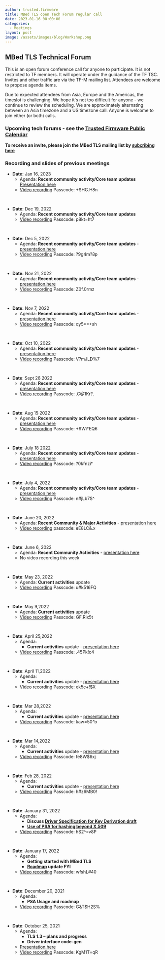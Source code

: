 ```yaml
---
author: trusted.firmware
title: MBed TLS open Tech Forum regular call
date: 2023-01-16 08:00:00
categories:
  - Meetings
layout: post
image: /assets/images/blog/Workshop.png
---
```

## MBed TLS Technical Forum

This is an open forum conference call for anyone to participate. It is not restricted to TF members. It will operate under the guidance of the TF TSC. Invites and other traffic are via the TF-M mailing list. Attendees are welcome to propose agenda items.

Due to expected attendees from Asia, Europe and the Americas, the timeslot is challenging. We hope it's not too difficult for anyone - we continue to review the scheduling. We are approximately alternating between an Asia timezone and a US timezone call. Anyone is welcome to join either (or both) calls.

### Upcoming tech forums - see the [Trusted Firmware Public Calendar](https://www.trustedfirmware.org/meetings/)
  **To receive an invite, please join the MBed TLS mailing list by [subcribing here](https://lists.trustedfirmware.org/mailman3/lists/mbed-tls.lists.trustedfirmware.org/)**

### Recording and slides of previous meetings
* **Date:** Jan 16, 2023
  * Agenda:  **Recent community activity/Core team updates** [Presentation here](/docs/Mbed-TLS-TechForum2023-01-16.pdf)
  * [Video recording](https://linaro-org.zoom.us/rec/share/G7qv8ucWT3sIvEzh6v1ApvmchwR0-ECYSumLiqRXCjD2Q_Nft-VW7yALAQEiqvdd.H5FGSq2XUfQKPAVR) Passcode: +$HG.H8n
<br/>

* **Date:** Dec 19, 2022
  * Agenda:  **Recent community activity/Core team updates**
  * [Video recording](https://linaro-org.zoom.us/rec/share/0akK2hrVyRKqqQgXN1kZ8TeaHqJTttOa3ubps-PO71d8gzN1pS6rAnrE4DMDTe_c.V6nER-_0EQVCghp2) Passcode: p8kt=ht7
<br/>

* **Date:** Dec 5, 2022
  * Agenda: **Recent community activity/Core team updates** - [presentation here](/docs/MbedTLSTechForum2022-12-05.pdf)
  * [Video recording](https://linaro-org.zoom.us/rec/share/o00fXNbXkO9rRsQNeedy2e1sgg_KQW0Ff__gBxtt_1g2TqkoZaqWnxAY1Inf3jNu.CPAHT5eww2E2VAcw) Passcode: ?9g4m?8p
<br/>

* **Date:** Nov 21, 2022
  * Agenda: **Recent community activity/Core team updates** - [presentation here](/docs/MbedTLSTechForum2022-11-21.pdf)
  * [Video recording](https://linaro-org.zoom.us/rec/share/tMeRu43bV9anLjVNPP-05rL_WeqK-4fTp3zV4bQe99a0L0EDLOkpnt4_DetUVXNh.U3ZujwG8ZictFf9_) Passcode: Z0f.0rmz
<br/>

* **Date:** Nov 7, 2022
  * Agenda: **Recent community activity/Core team updates** - [presentation here](/docs/Mbed_TLS_TechForum2022-11-07.pdf)
  * [Video recording](https://linaro-org.zoom.us/rec/share/LWagvFeXVsj3crdvGQQFRn_EFWFqoc2B17tqy-v1eaVpJLtLWiH7-N5aM9sWEVoR.6wx1t4sSI-N3e5hf) Passcode: qy5*=+sh
<br/>

* **Date:** Oct 10, 2022
  * Agenda: **Recent community activity/Core team updates** - [presentation here](/docs/Mbed-TLS-TechForum2022-09-26.pdf)
  * [Video recording](https://linaro-org.zoom.us/rec/share/VBIqQAHXjVJ_X0f3UapoNS8CjhapOV9pNkK-Y7qDEuQTS9-RMufKzSIVGvxo2Sk.65OFeT8Uwn7I4JAH) Passcode: V?mJLD%7
<br/>

* **Date**: Sept 26 2022
  * Agenda: **Recent community activity/Core team updates** - [presentation here](/docs/MbedTLS-TechForum_2022-09-26.pdf)
  * [Video recording](https://linaro-org.zoom.us/rec/share/Qx_htXQaEbOVcMubJPoCSTk4UxXYgetu6Vr3YnNs7hUqR8-C_oCinhTYsDX8bFqU.OTu-UlRkpP5rbgrQ) Passcode: .C@1Kr?.
<br/>

* **Date**: Aug 15 2022
  * Agenda: **Recent community activity/Core team updates** - [presentation here](/docs/MbedTLS-TechForum2022-08-15.pdf)
  * [Video recording](https://linaro-org.zoom.us/rec/share/pYxFZj3xxWi8OkmCezf3aKzYsM4sXP9gZr3ATcJRgI4oOLpqEZ-O_T1c9MYMvewn.aQnFuXqwJG7gPCz5) Passcode: +9Wi*EQ6
<br/>

* **Date**: July 18 2022
  * Agenda: **Recent community activity/Core team updates** - [presentation here](/docs/MbedTLS_TechForum2022-07-18.pdf)
  * [Video recording](https://linaro-org.zoom.us/rec/share/S3tAnX72gztBcbG5UB6Jw0GF1kVELRZw96ZsKIEJ1067V2Ie3SwBfdyN5UWH-1xb.VYE_S1XPjleUjrUa) Passcode: ?0kfnzi*
<br/>

* **Date**: July 4, 2022
  * Agenda: **Recent community activity/Core team updates** - [presentation here](/docs/Mbed-TLS-TechForum2022-07-04.pdf)
  * [Video recording](https://linaro-org.zoom.us/rec/share/vR288QH_PXeYd8BIAc3cRsncUdAS9vyrmPVnyjik4w2UwZxnmymt7Ns5zJvmwhSV.zdgoIc73ByMGlVkN) Passcode: n#jLb7S^
<br/>

* **Date**: June 20, 2022
  * Agenda: **Recent Community & Major Activities** - [presentation here](/docs/Mbed_TLS_TechForum_2022-06-20.pdf)
  * [Video recording](https://linaro-org.zoom.us/rec/share/nKNRD72GV87r8COmlscs70sr6WVswUnWuLWmBqvIVQsrVHoMNwx9xEbBXJbGYTj6.QU2lyKJ_yLN34j_0) passcode: eE8LC&.x
<br/>

* **Date**: June 6, 2022
  * Agenda: **Recent Community Activities** - [presentation here](/docs/Mbed_TLS_TechForum_2022-06-06.pdf)
  * No video recording this week
<br/>

* **Date**: May 23, 2022
  * Agenda: **Current activities** update
  * [Video recording](https://linaro-org.zoom.us/rec/share/jZEvMUk2lFMaWFuipw14E7F0bDiPqm3cc4J7t8EMTIY93dFH0VTYcjsz1FZvWno5.xtIH3plWKyuNCkeq) Passcode: u#k516FQ
<br/>

* **Date**: May 9,2022
  * Agenda: **Current activities** update
  * [Video recording](https://linaro-org.zoom.us/rec/share/hAOm2SBTM-PJSdCaR4iFfW9me1oG-Nv-mJN9CcmH5LB0_Vl6-hHB0TyHpXJVZnUP.5Uzks0vacf1Co_Ok) Passcode: GF.Rix5t
<br/>

* **Date**: April 25,2022
  * Agenda:
    * **Current activities** update - [presentation here](/docs/Mbed_TLS_TechForum2022-04-25.pdf)
  * [Video recording](https://linaro-org.zoom.us/rec/share/oQY2Wmg39XG-vIRi1tLH3rTqT6OQNGpxFJ6Y5sPHOpYtXl6ww6pzNWAMYB5JNdaz.McdCZkSJkRIRMB0f) Passcode: .45Pk!c4
<br/>

* **Date**: April 11,2022
  * Agenda:
    * **Current activities** update - [presentation here](/docs/Mbed_TLS_TechForum2022-04-11.pdf)
  * [Video recording](https://linaro-org.zoom.us/rec/share/-1wCy_p85oKBYL1ByLHsw0KizYPEOhewjqTmZFc9rhYnxPb4idtpYebrzNTQCEqj.x9MsbVfMyWUO8x33) Passcode: ek5c+!$X
<br/>

* **Date**: Mar 28,2022
  * Agenda:
    * **Current activities** update - [presentation here](/docs/Mbed-TLS-TechForum_2022-03-28.pdf)
  * [Video recording](https://linaro-org.zoom.us/rec/share/ya94QIxFEKOcGvx0QS-B0rp4wpFCnj9RwDs9_A0DGUWKHRhVyrVg9f0qsqXZWFDn.GRjE2IRBQYDY4HKn) Passcode: kaw=50^b
<br/>

* **Date**: Mar 14,2022
  * Agenda:
    * **Current activities** update - [presentation here](/docs/Mbed-TLS-TechForum2022-03-14.pdf)
  * [Video recording](https://linaro-org.zoom.us/rec/share/gplpclIn99VtWMBLb5o7l9ChPgs80Ov4UF3QILX0SPTc_ckFGALr6D4NZFoHPgX2.c96A7LwH9bIjVVvq) Passcode: fe8W$6xj  
<br/>

* **Date**: Feb 28, 2022
  * Agenda: 
    * **Current activities** update - [presentation here](/docs/Mbed-TLS-TechForum-2022-02-28.pdf)  
  * [Video recording](https://linaro-org.zoom.us/rec/share/IGGHiWgBMrMZM2HX8gYgI53BrcPde7pUX1nS6grOXH2u7fCuTZ4kgT2td3r1Q8qM.7FpyjUY5J8fydaht) Passcode: h#z6MB0!
<br/>

* **Date**: January 31, 2022
  * Agenda:
     * **Discuss [Driver Specification for Key Derivation draft](https://github.com/ARMmbed/mbedtls/pull/5451)**
     * **[Use of PSA for hashing beyond X.509](https://github.com/ARMmbed/mbedtls/issues/5157)**
  * [Video recording](https://linaro-org.zoom.us/rec/share/AOGtj4qe-lA7i8BOfC71XEPLhHh7lNBgmQoD5HhfSrrccApYN-ZSajy2ULusMzfG.YmhGOvIqGdkw3vik) Passcode: hS2^=v8P
<br/>

* **Date**: January 17, 2022
   * Agenda:
      * **Getting started with MBed TLS**
      * **[Roadmap](https://developer.trustedfirmware.org/w/mbed-tls/roadmap/) update FYI**
   * [Video recording](https://linaro-org.zoom.us/rec/share/KG4Ij1mxPWsTeUPvuRVM45vRNlslxn_qCvSE8A-kkrHXZl4eHecqj3sAPy4ACkGu.982B8s2NLnNrY8H0) Passcode: wfshL#40
<br/>

* **Date**: December 20, 2021
   * Agenda:
      * **PSA Usage and roadmap**
   * [Video recording](https://linaro-org.zoom.us/rec/share/c4I4aBmN1Eth-YAq-csnt-OSWBcsGgunP-_AEKT2W8y7WbnBNrzRs6rsAPNaCy-F.mHjLEKS6ejG2PFcJ) Passcode: G&T$H2S%
<br/>

* **Date**: October 25, 2021
   * Agenda:
      * **TLS 1.3 – plans and progress**
      * **Driver interface code-gen** 
   * [Presentation here](/docs/MbedTLS_Tech_Forum_2021-10-25.pdf)
   * [Video recording](https://armltd.zoom.us/rec/share/yRBD0sDAl-XRqikyiwFrMg0jQc6JNscdC8xT2CTYvLliEk4AI7ll2wtcejl7aCyX.ZN5lOUJtT3-FtlF3) Passcode: KgM1T=qR
<br/>


